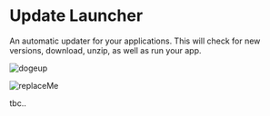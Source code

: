 # Update Launcher
An automatic updater for your applications. This will check for new versions, download, unzip, as well as run your app.

<p align="center">
  
![dogeup](https://user-images.githubusercontent.com/76540311/123501675-3ad63300-d60c-11eb-8641-f6bfadd43f4d.gif)
  
</p>

![replaceMe](https://user-images.githubusercontent.com/76540311/123501716-838dec00-d60c-11eb-812c-fa64425da0fe.png)

tbc..
